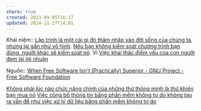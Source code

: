 ```yaml
---
share: true
created: 2023-09-05T16:17
updated: 2024-11-27T14:01
---
```

Khái niệm:: 
[Lập trình là một cái gì đó thâm nhập vào đời sống của chúng ta, nhưng lại gần như vô hình](../../../Nh%C3%A2n%20h%E1%BB%8Dc/L%E1%BA%ADp%20tr%C3%ACnh%20l%C3%A0%20m%E1%BB%99t%20c%C3%A1i%20g%C3%AC%20%C4%91%C3%B3%20th%C3%A2m%20nh%E1%BA%ADp%20v%C3%A0o%20%C4%91%E1%BB%9Di%20s%E1%BB%91ng%20c%E1%BB%A7a%20ch%C3%BAng%20ta,%20nh%C6%B0ng%20l%E1%BA%A1i%20g%E1%BA%A7n%20nh%C6%B0%20v%C3%B4%20h%C3%ACnh.md). [Nếu bạn không kiểm soát chương trình bạn dùng, người khác sẽ kiểm soát nó](../../T%E1%BB%B1%20tr%E1%BB%8B%20d%E1%BB%AF%20li%E1%BB%87u/N%E1%BA%BFu%20b%E1%BA%A1n%20kh%C3%B4ng%20ki%E1%BB%83m%20so%C3%A1t%20ch%C6%B0%C6%A1ng%20tr%C3%ACnh%20b%E1%BA%A1n%20d%C3%B9ng,%20ng%C6%B0%E1%BB%9Di%20kh%C3%A1c%20s%E1%BA%BD%20ki%E1%BB%83m%20so%C3%A1t%20n%C3%B3.md). Vì [Việc khai thác điểm yếu của con người đem lại lợi nhuận](../../../../Kinh%20t%E1%BA%BF.%20T%C3%A2m%20l%C3%BD%20h%E1%BB%8Dc%20qu%E1%BA%A3n%20l%C3%BD%20v%C3%A0%20lao%20%C4%91%E1%BB%99ng/Vi%E1%BB%87c%20khai%20th%C3%A1c%20%C4%91i%E1%BB%83m%20y%E1%BA%BFu%20c%E1%BB%A7a%20con%20ng%C6%B0%E1%BB%9Di%20%C4%91em%20l%E1%BA%A1i%20l%E1%BB%A3i%20nhu%E1%BA%ADn.md)

Nguồn:: [When Free Software Isn't (Practically) Superior - GNU Project - Free Software Foundation](https://www.gnu.org/philosophy/when-free-software-isnt-practically-superior.html)

[Không phải lúc nào chức năng chính của những thứ thông minh là thứ khiến bạn mua nó](./Kh%C3%B4ng%20ph%E1%BA%A3i%20l%C3%BAc%20n%C3%A0o%20ch%E1%BB%A9c%20n%C4%83ng%20ch%C3%ADnh%20c%E1%BB%A7a%20nh%E1%BB%AFng%20th%E1%BB%A9%20th%C3%B4ng%20minh%20l%C3%A0%20th%E1%BB%A9%20khi%E1%BA%BFn%20b%E1%BA%A1n%20mua%20n%C3%B3.md) 
[Việc công bố thông tin bằng phần mềm không tự do không tạo ra vấn đề như việc xử lý dữ liệu bằng phần mềm không tự do](./Vi%E1%BB%87c%20c%C3%B4ng%20b%E1%BB%91%20th%C3%B4ng%20tin%20b%E1%BA%B1ng%20ph%E1%BA%A7n%20m%E1%BB%81m%20kh%C3%B4ng%20t%E1%BB%B1%20do%20kh%C3%B4ng%20t%E1%BA%A1o%20ra%20v%E1%BA%A5n%20%C4%91%E1%BB%81%20nh%C6%B0%20vi%E1%BB%87c%20x%E1%BB%AD%20l%C3%BD%20d%E1%BB%AF%20li%E1%BB%87u%20b%E1%BA%B1ng%20ph%E1%BA%A7n%20m%E1%BB%81m%20kh%C3%B4ng%20t%E1%BB%B1%20do.md)
